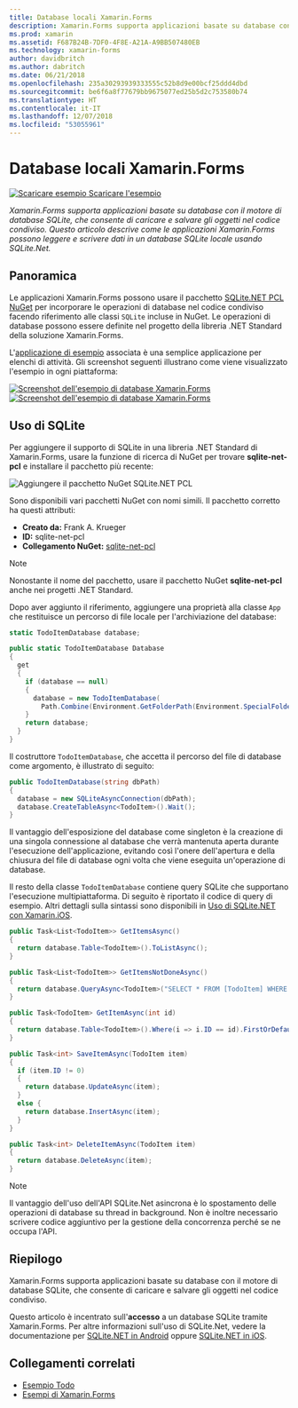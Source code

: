 ```yaml
---
title: Database locali Xamarin.Forms
description: Xamarin.Forms supporta applicazioni basate su database con il motore di database SQLite, che consente di caricare e salvare gli oggetti nel codice condiviso. Questo articolo descrive come le applicazioni Xamarin.Forms possono leggere e scrivere dati in un database SQLite locale usando SQLite.Net.
ms.prod: xamarin
ms.assetid: F687B24B-7DF0-4F8E-A21A-A9BB507480EB
ms.technology: xamarin-forms
author: davidbritch
ms.author: dabritch
ms.date: 06/21/2018
ms.openlocfilehash: 235a30293939333555c52b8d9e00bcf25ddd4dbd
ms.sourcegitcommit: be6f6a8f77679bb9675077ed25b5d2c753580b74
ms.translationtype: HT
ms.contentlocale: it-IT
ms.lasthandoff: 12/07/2018
ms.locfileid: "53055961"
---
```

# <a name="xamarinforms-local-databases"></a>Database locali Xamarin.Forms

[![Scaricare esempio](~/media/shared/download.png) Scaricare l'esempio](https://developer.xamarin.com/samples/xamarin-forms/Todo/)

_Xamarin.Forms supporta applicazioni basate su database con il motore di database SQLite, che consente di caricare e salvare gli oggetti nel codice condiviso. Questo articolo descrive come le applicazioni Xamarin.Forms possono leggere e scrivere dati in un database SQLite locale usando SQLite.Net._

## <a name="overview"></a>Panoramica

Le applicazioni Xamarin.Forms possono usare il pacchetto [SQLite.NET PCL NuGet](https://www.nuget.org/packages/sqlite-net-pcl/) per incorporare le operazioni di database nel codice condiviso facendo riferimento alle classi `SQLite` incluse in NuGet. Le operazioni di database possono essere definite nel progetto della libreria .NET Standard della soluzione Xamarin.Forms.

L'[applicazione di esempio](https://github.com/xamarin/xamarin-forms-samples/tree/master/Todo) associata è una semplice applicazione per elenchi di attività. Gli screenshot seguenti illustrano come viene visualizzato l'esempio in ogni piattaforma:

[![Screenshot dell'esempio di database Xamarin.Forms](databases-images/todo-list-sml.png "Screenshot della prima pagina di TodoList")](databases-images/todo-list.png#lightbox "Screenshot della prima pagina di TodoList") [![Screenshot dell'esempio di database Xamarin.Forms](databases-images/todo-list-sml.png "Screenshot della prima pagina di TodoList")](databases-images/todo-list.png#lightbox "Screenshot della prima pagina di TodoList")

<a name="Using_SQLite_with_PCL" />

## <a name="using-sqlite"></a>Uso di SQLite

Per aggiungere il supporto di SQLite in una libreria .NET Standard di Xamarin.Forms, usare la funzione di ricerca di NuGet per trovare **sqlite-net-pcl** e installare il pacchetto più recente:

![Aggiungere il pacchetto NuGet SQLite.NET PCL](databases-images/vs2017-sqlite-pcl-nuget.png "Aggiungere il pacchetto NuGet SQLite.NET PCL")

Sono disponibili vari pacchetti NuGet con nomi simili. Il pacchetto corretto ha questi attributi:

- **Creato da:** Frank A. Krueger
- **ID:** sqlite-net-pcl
- **Collegamento NuGet:** [sqlite-net-pcl](https://www.nuget.org/packages/sqlite-net-pcl/)

> [!NOTE]
> Nonostante il nome del pacchetto, usare il pacchetto NuGet **sqlite-net-pcl** anche nei progetti .NET Standard.

Dopo aver aggiunto il riferimento, aggiungere una proprietà alla classe `App` che restituisce un percorso di file locale per l'archiviazione del database:

```csharp
static TodoItemDatabase database;

public static TodoItemDatabase Database
{
  get
  {
    if (database == null)
    {
      database = new TodoItemDatabase(
        Path.Combine(Environment.GetFolderPath(Environment.SpecialFolder.LocalApplicationData), "TodoSQLite.db3"));
    }
    return database;
  }
}
```

Il costruttore `TodoItemDatabase`, che accetta il percorso del file di database come argomento, è illustrato di seguito:

```csharp
public TodoItemDatabase(string dbPath)
{
  database = new SQLiteAsyncConnection(dbPath);
  database.CreateTableAsync<TodoItem>().Wait();
}
```

Il vantaggio dell'esposizione del database come singleton è la creazione di una singola connessione al database che verrà mantenuta aperta durante l'esecuzione dell'applicazione, evitando così l'onere dell'apertura e della chiusura del file di database ogni volta che viene eseguita un'operazione di database.

Il resto della classe `TodoItemDatabase` contiene query SQLite che supportano l'esecuzione multipiattaforma. Di seguito è riportato il codice di query di esempio. Altri dettagli sulla sintassi sono disponibili in [Uso di SQLite.NET con Xamarin.iOS](~/ios/data-cloud/data/using-sqlite-orm.md).

```csharp
public Task<List<TodoItem>> GetItemsAsync()
{
  return database.Table<TodoItem>().ToListAsync();
}

public Task<List<TodoItem>> GetItemsNotDoneAsync()
{
  return database.QueryAsync<TodoItem>("SELECT * FROM [TodoItem] WHERE [Done] = 0");
}

public Task<TodoItem> GetItemAsync(int id)
{
  return database.Table<TodoItem>().Where(i => i.ID == id).FirstOrDefaultAsync();
}

public Task<int> SaveItemAsync(TodoItem item)
{
  if (item.ID != 0)
  {
    return database.UpdateAsync(item);
  }
  else {
    return database.InsertAsync(item);
  }
}

public Task<int> DeleteItemAsync(TodoItem item)
{
  return database.DeleteAsync(item);
}
```

> [!NOTE]
> Il vantaggio dell'uso dell'API SQLite.Net asincrona è lo spostamento delle operazioni di database su thread in background. Non è inoltre necessario scrivere codice aggiuntivo per la gestione della concorrenza perché se ne occupa l'API.

## <a name="summary"></a>Riepilogo

Xamarin.Forms supporta applicazioni basate su database con il motore di database SQLite, che consente di caricare e salvare gli oggetti nel codice condiviso.

Questo articolo è incentrato sull'**accesso** a un database SQLite tramite Xamarin.Forms. Per altre informazioni sull'uso di SQLite.Net, vedere la documentazione per [SQLite.NET in Android](~/android/data-cloud/data-access/using-sqlite-orm.md) oppure [SQLite.NET in iOS](~/ios/data-cloud/data/using-sqlite-orm.md).

## <a name="related-links"></a>Collegamenti correlati

- [Esempio Todo](https://developer.xamarin.com/samples/xamarin-forms/Todo/)
- [Esempi di Xamarin.Forms](https://developer.xamarin.com/samples/xamarin-forms/all/)

